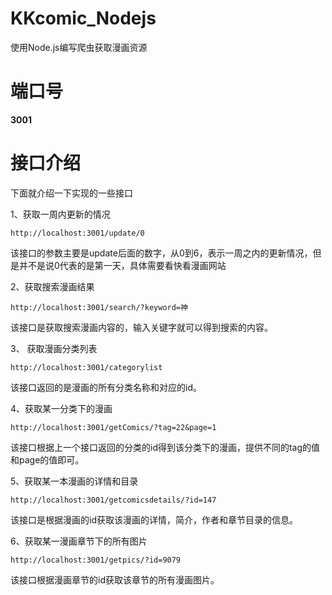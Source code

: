 # KKcomic_Nodejs
使用Node.js编写爬虫获取漫画资源
# 端口号
**3001**
# 接口介绍

下面就介绍一下实现的一些接口

 1、获取一周内更新的情况
	 
```
http://localhost:3001/update/0
```
该接口的参数主要是update后面的数字，从0到6，表示一周之内的更新情况，但是并不是说0代表的是第一天，具体需要看快看漫画网站

 2、获取搜索漫画结果
 
```
http://localhost:3001/search/?keyword=神
```
该接口是获取搜索漫画内容的，输入关键字就可以得到搜索的内容。

3、 获取漫画分类列表
 

```
http://localhost:3001/categorylist
```
该接口返回的是漫画的所有分类名称和对应的id。

4、获取某一分类下的漫画
```
http://localhost:3001/getComics/?tag=22&page=1
```
该接口根据上一个接口返回的分类的id得到该分类下的漫画，提供不同的tag的值和page的值即可。

5、获取某一本漫画的详情和目录
```
http://localhost:3001/getcomicsdetails/?id=147
```
该接口是根据漫画的id获取该漫画的详情，简介，作者和章节目录的信息。

6、获取某一漫画章节下的所有图片
```
http://localhost:3001/getpics/?id=9079
```
该接口根据漫画章节的id获取该章节的所有漫画图片。

